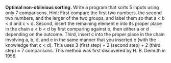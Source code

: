 **Optimal non-oblivious sorting.** Write a program that sorts 5 inputs using only 7 comparisons. Hint: First compare the first two numbers, the second two numbers, and the larger of the two groups, and label them so that a < b < d and c < d. Second, insert the remaining element e into its proper place in the chain a < b < d by first comparing against b, then either a or d depending on the outcome. Third, insert c into the proper place in the chain involving a, b, d, and e in the same manner that you inserted e (with the knowledge that c < d). This uses 3 (first step) + 2 (second step) + 2 (third step) = 7 comparisons. This method was first discovered by H. B. Demuth in 1956.